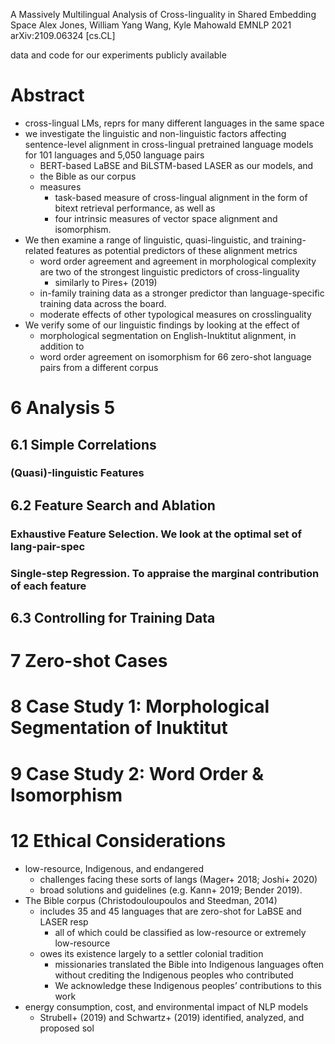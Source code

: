 A Massively Multilingual Analysis of Cross-linguality in Shared Embedding Space
Alex Jones, William Yang Wang, Kyle Mahowald
EMNLP 2021 arXiv:2109.06324 [cs.CL]

data and code for our experiments publicly available

# Abstract

* cross-lingual LMs, reprs for many different languages in the same space
* we investigate the linguistic and non-linguistic factors affecting
  sentence-level alignment in cross-lingual pretrained language models for 101
  languages and 5,050 language pairs
  * BERT-based LaBSE and BiLSTM-based LASER as our models, and
  * the Bible as our corpus
  * measures
    * task-based measure of cross-lingual alignment in the form of
      bitext retrieval performance, as well as
    * four intrinsic measures of vector space alignment and isomorphism.
* We then examine a range of linguistic, quasi-linguistic, and training-related
  features as potential predictors of these alignment metrics
  * word order agreement and agreement in morphological complexity are two of
    the strongest linguistic predictors of cross-linguality
    * similarly to Pires+ (2019)
  * in-family training data as a stronger predictor than language-specific
    training data across the board.
  * moderate effects of other typological measures on crosslinguality
* We verify some of our linguistic findings by looking at the effect of
  * morphological segmentation on English-Inuktitut alignment, in addition to
  * word order agreement on isomorphism for 66 zero-shot language pairs from a
    different corpus

# 6 Analysis 5

## 6.1 Simple Correlations

### (Quasi)-linguistic Features

## 6.2 Feature Search and Ablation

### Exhaustive Feature Selection. We look at the optimal set of lang-pair-spec

### Single-step Regression. To appraise the marginal contribution of each feature

## 6.3 Controlling for Training Data

# 7 Zero-shot Cases

# 8 Case Study 1: Morphological Segmentation of Inuktitut

# 9 Case Study 2: Word Order & Isomorphism

# 12 Ethical Considerations

* low-resource, Indigenous, and endangered
  * challenges facing these sorts of langs (Mager+ 2018; Joshi+ 2020)
  * broad solutions and guidelines (e.g. Kann+ 2019; Bender 2019).
* The Bible corpus (Christodouloupoulos and Steedman, 2014)
  * includes 35 and 45 languages that are zero-shot for LaBSE and LASER resp
    * all of which could be classified as low-resource or extremely low-resource
  * owes its existence largely to a settler colonial tradition
    * missionaries translated the Bible into Indigenous languages
      often without crediting the Indigenous peoples who contributed
    * We acknowledge these Indigenous peoples’ contributions to this work
* energy consumption, cost, and environmental impact of NLP models
  * Strubell+ (2019) and Schwartz+ (2019) identified, analyzed, and proposed sol
